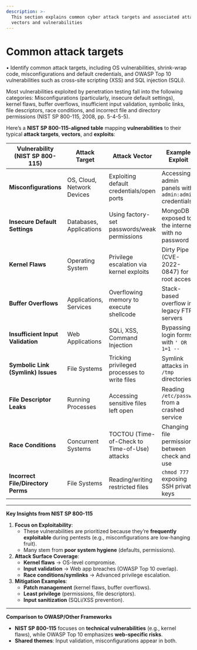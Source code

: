 ```yaml
---
description: >-
  This section explains common cyber attack targets and associated attack
  vectors and vulnerabilities
---
```


# Common attack targets

• Identify common attack targets, including OS vulnerabilities, shrink-wrap code, misconfigurations and default credentials, and OWASP Top 10 vulnerabilities such as cross-site scripting (XSS) and SQL injection (SQLi).

Most vulnerabilities exploited by penetration testing fall into the following categories: Misconfigurations (particularly, insecure default settings), kernel flaws, buffer overflows, insufficient input validation, symbolic links, file descriptors, race conditions, and incorrect file and directory permissions (NIST SP 800-115, 2008, pp. 5-4-5-5).&#x20;

Here’s a **NIST SP 800-115-aligned table** mapping **vulnerabilities** to their typical **attack targets**, **vectors**, and **exploits**:

| **Vulnerability (NIST SP 800-115)** | **Attack Target**          | **Attack Vector**                             | **Example Exploit**                                   |
| ----------------------------------- | -------------------------- | --------------------------------------------- | ----------------------------------------------------- |
| **Misconfigurations**               | OS, Cloud, Network Devices | Exploiting default credentials/open ports     | Accessing admin panels with `admin:admin` credentials |
| **Insecure Default Settings**       | Databases, Applications    | Using factory-set passwords/weak permissions  | MongoDB exposed to the internet with no password      |
| **Kernel Flaws**                    | Operating System           | Privilege escalation via kernel exploits      | Dirty Pipe (CVE-2022-0847) for root access            |
| **Buffer Overflows**                | Applications, Services     | Overflowing memory to execute shellcode       | Stack-based overflow in legacy FTP servers            |
| **Insufficient Input Validation**   | Web Applications           | SQLi, XSS, Command Injection                  | Bypassing login forms with `' OR 1=1 --`              |
| **Symbolic Link (Symlink) Issues**  | File Systems               | Tricking privileged processes to write files  | Symlink attacks in `/tmp` directories                 |
| **File Descriptor Leaks**           | Running Processes          | Accessing sensitive files left open           | Reading `/etc/passwd` from a crashed service          |
| **Race Conditions**                 | Concurrent Systems         | TOCTOU (Time-of-Check to Time-of-Use) attacks | Changing file permissions between check and use       |
| **Incorrect File/Directory Perms**  | File Systems               | Reading/writing restricted files              | `chmod 777` exposing SSH private keys                 |

***

**Key Insights from NIST SP 800-115**

1. **Focus on Exploitability**:
   * These vulnerabilities are prioritized because they’re **frequently exploitable** during pentests (e.g., misconfigurations are low-hanging fruit).
   * Many stem from **poor system hygiene** (defaults, permissions).
2. **Attack Surface Coverage**:
   * **Kernel flaws** → OS-level compromise.
   * **Input validation** → Web app breaches (OWASP Top 10 overlap).
   * **Race conditions/symlinks** → Advanced privilege escalation.
3. **Mitigation Examples**:
   * **Patch management** (kernel flaws, buffer overflows).
   * **Least privilege** (permissions, file descriptors).
   * **Input sanitization** (SQLi/XSS prevention).

***

**Comparison to OWASP/Other Frameworks**

* **NIST SP 800-115** focuses on **technical vulnerabilities** (e.g., kernel flaws), while OWASP Top 10 emphasizes **web-specific risks**.
* **Shared themes**: Input validation, misconfigurations appear in both.

